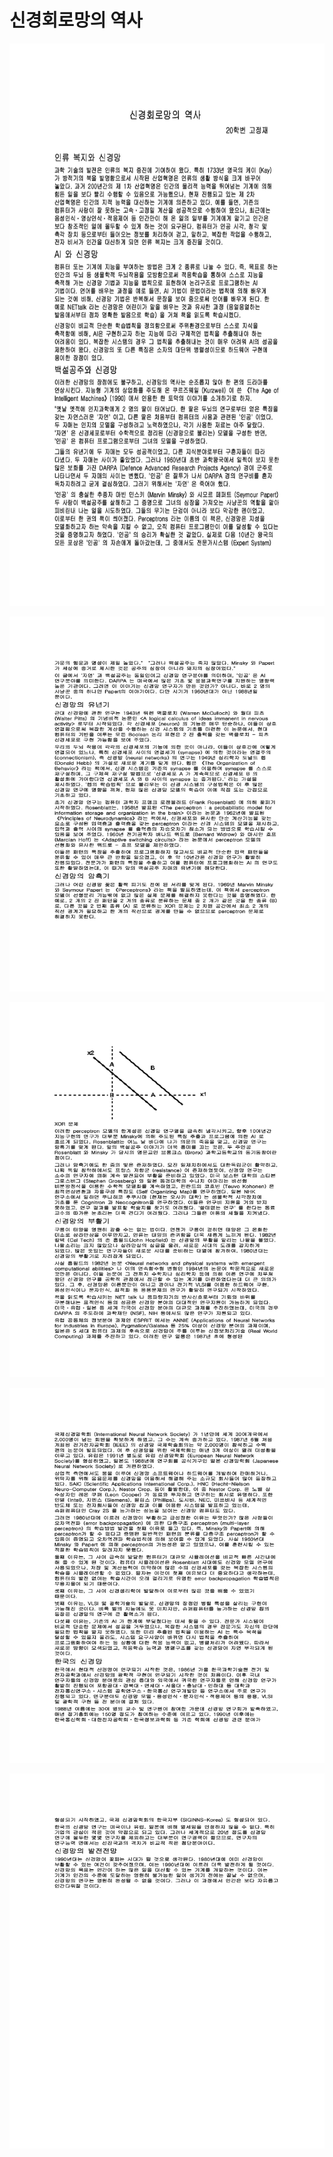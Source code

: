 # **신경회로망의 역사** 

<p align="left" margin=100>  <img src="https://github.com/kjj3436/industrial-AI/blob/master/images/2021-04-07신경회로망의역사1.png"  width="600" height="900"> </p>
<p align="left" margin=100>  <img src="https://github.com/kjj3436/industrial-AI/blob/master/images/2021-04-07신경회로망의역사2.png"  width="900" height="600"> </p>
<p align="left" margin=100>  <img src="https://github.com/kjj3436/industrial-AI/blob/master/images/2021-04-07신경회로망의역사3.png"  width="900" height="600"> </p>
<p align="left" margin=100>  <img src="https://github.com/kjj3436/industrial-AI/blob/master/images/2021-04-07신경회로망의역사4.png"  width="900" height="600"> </p>
<p align="left" margin=100>  <img src="https://github.com/kjj3436/industrial-AI/blob/master/images/2021-04-07신경회로망의역사5.png"  width="900" height="600"> </p>
